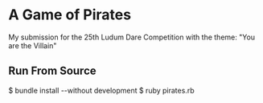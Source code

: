 # A Game of Pirates # 

My submission for the 25th Ludum Dare Competition with the theme: "You
are the Villain"

## Run From Source ##

  $ bundle install --without development
  $ ruby pirates.rb




